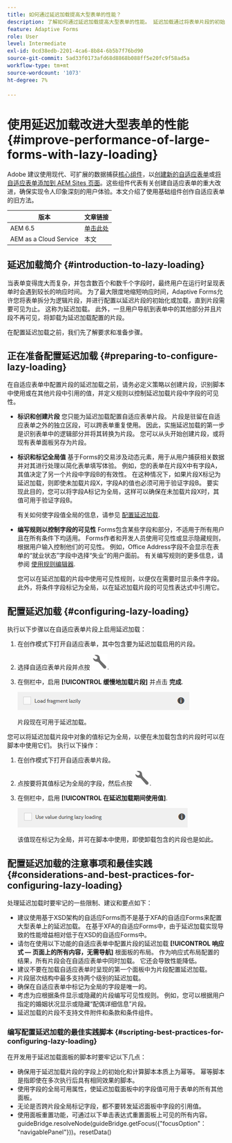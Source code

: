 ```yaml
---
title: 如何通过延迟加载提高大型表单的性能？
description: 了解如何通过延迟加载提高大型表单的性能。 延迟加载通过将表单片段的初始化和加载推迟到它们可见之前，显着提高了大型复杂自适应Forms的性能。
feature: Adaptive Forms
role: User
level: Intermediate
exl-id: 0cd38edb-2201-4ca6-8b84-6b5b7f76bd90
source-git-commit: 5ad33f0173afd68d8868b088ff5e20fc9f58ad5a
workflow-type: tm+mt
source-wordcount: '1073'
ht-degree: 7%

---
```


# 使用延迟加载改进大型表单的性能{#improve-performance-of-large-forms-with-lazy-loading}

<span class="preview">Adobe 建议使用现代、可扩展的数据捕获[核心组件](https://experienceleague.adobe.com/docs/experience-manager-core-components/using/adaptive-forms/introduction.html)，以[创建新的自适应表单](/help/forms/creating-adaptive-form-core-components.md)或[将自适应表单添加到 AEM Sites 页面](/help/forms/create-or-add-an-adaptive-form-to-aem-sites-page.md)。这些组件代表有关创建自适应表单的重大改进，确保实现令人印象深刻的用户体验。本文介绍了使用基础组件创作自适应表单的旧方法。</span>

| 版本 | 文章链接 |
| -------- | ---------------------------- |
| AEM 6.5 | [单击此处](https://experienceleague.adobe.com/docs/experience-manager-65/forms/adaptive-forms-advanced-authoring/lazy-loading-adaptive-forms.html) |
| AEM as a Cloud Service | 本文 |


## 延迟加载简介 {#introduction-to-lazy-loading}

当表单变得庞大而复杂，并包含数百个和数千个字段时，最终用户在运行时呈现表单时会遇到较长的响应时间。 为了最大限度地缩短响应时间，Adaptive Forms允许您将表单拆分为逻辑片段，并进行配置以延迟片段的初始化或加载，直到片段需要可见为止。 这称为延迟加载。 此外，一旦用户导航到表单中的其他部分并且片段不再可见，将卸载为延迟加载配置的片段。

在配置延迟加载之前，我们先了解要求和准备步骤。

## 正在准备配置延迟加载 {#preparing-to-configure-lazy-loading}

在自适应表单中配置片段的延迟加载之前，请务必定义策略以创建片段，识别脚本中使用或在其他片段中引用的值，并定义规则以控制延迟加载片段中字段的可见性。

* **标识和创建片段**
您只能为延迟加载配置自适应表单片段。 片段是驻留在自适应表单之外的独立区段，可以跨表单重复使用。 因此，实施延迟加载的第一步是识别表单中的逻辑部分并将其转换为片段。 您可以从头开始创建片段，或将现有表单面板另存为片段。

  <!--For more information about creating fragments, see [Adaptive Form Fragments](adaptive-form-fragments.md).-->

* **标识和标记全局值**
基于Forms的交易涉及动态元素，用于从用户捕获相关数据并对其进行处理以简化表单填写体验。 例如，您的表单在片段X中有字段A，其值决定了另一个片段中字段B的有效性。 在这种情况下，如果片段X标记为延迟加载，则即使未加载片段X，字段A的值也必须可用于验证字段B。 要实现此目的，您可以将字段A标记为全局，这样可以确保在未加载片段X时，其值可用于验证字段B。

  有关如何使字段值全局的信息，请参见 [配置延迟加载](lazy-loading-adaptive-forms.md#p-configuring-lazy-loading-p).

* **编写规则以控制字段的可见性**
Forms包含某些字段和部分，不适用于所有用户且在所有条件下均适用。 Forms作者和开发人员使用可见性或显示隐藏规则，根据用户输入控制他们的可见性。 例如，Office Address字段不会显示在表单的“就业状态”字段中选择“失业”的用户面前。 有关编写规则的更多信息，请参阅 [使用规则编辑器](rule-editor.md).

  您可以在延迟加载的片段中使用可见性规则，以便仅在需要时显示条件字段。 此外，将条件字段标记为全局，以在延迟加载片段的可见性表达式中引用它。

## 配置延迟加载 {#configuring-lazy-loading}

执行以下步骤以在自适应表单片段上启用延迟加载：

1. 在创作模式下打开自适应表单，其中包含要为延迟加载启用的片段。
1. 选择自适应表单片段并点按 ![配置](assets/configure-icon.svg).
1. 在侧栏中，启用 **[!UICONTROL 缓慢地加载片段]** 并点击 **完成**.

   ![为自适应表单片段启用延迟加载](assets/lazy-loading-fragment.png)

   片段现在可用于延迟加载。

您可以将延迟加载片段中对象的值标记为全局，以便在未加载包含的片段时可以在脚本中使用它们。 执行以下操作：

1. 在创作模式下打开自适应表单片段。
1. 点按要将其值标记为全局的字段，然后点按 ![配置](assets/configure-icon.svg).
1. 在侧栏中，启用 **[!UICONTROL 在延迟加载期间使用值]**.

   ![侧栏中的延迟加载字段](assets/enable-lazy-loading.png)

   该值现在标记为全局，并可在脚本中使用，即使卸载包含的片段也是如此。

## 配置延迟加载的注意事项和最佳实践 {#considerations-and-best-practices-for-configuring-lazy-loading}

处理延迟加载时要牢记的一些限制、建议和要点如下：

* 建议使用基于XSD架构的自适应Forms而不是基于XFA的自适应Forms来配置大型表单上的延迟加载。 在基于XFA的自适应Forms中，由于延迟加载实现导致的性能增益相对低于在XSD的自适应Forms中。
* 请勿在使用以下功能的自适应表单中配置片段的延迟加载 **[!UICONTROL 响应式 — 页面上的所有内容，无需导航]** 根面板的布局。 作为响应式布局配置的结果，所有片段会在自适应表单中同时加载。 它还会导致性能降低。
* 建议不要在加载自适应表单时呈现的第一个面板中为片段配置延迟加载。
* 片段层次结构中最多支持两个级别的延迟加载。
* 确保在自适应表单中标记为全局的字段是唯一的。
* 考虑为应根据条件显示或隐藏的片段编写可见性规则。 例如，您可以根据用户指定的婚姻状况显示或隐藏“配偶详细信息”片段。
* 延迟加载的片段不支持文件附件和条款和条件组件。

### 编写配置延迟加载的最佳实践脚本 {#scripting-best-practices-for-configuring-lazy-loading}

在开发用于延迟加载面板的脚本时要牢记以下几点：

* 确保用于延迟加载片段的字段上的初始化和计算脚本本质上为幂等。 幂等脚本是指即使在多次执行后具有相同效果的脚本。
* 使用字段的全局可用属性，使延迟加载面板中的字段值可用于表单的所有其他面板。
* 无论是否跨片段全局标记字段，都不要转发延迟面板中字段的引用值。
* 使用面板重置功能，可通过以下单击表达式重置面板上可见的所有内容。\
  guideBridge.resolveNode(guideBridge.getFocus({&quot;focusOption&quot;： &quot;navigablePanel&quot;}))。resetData()
